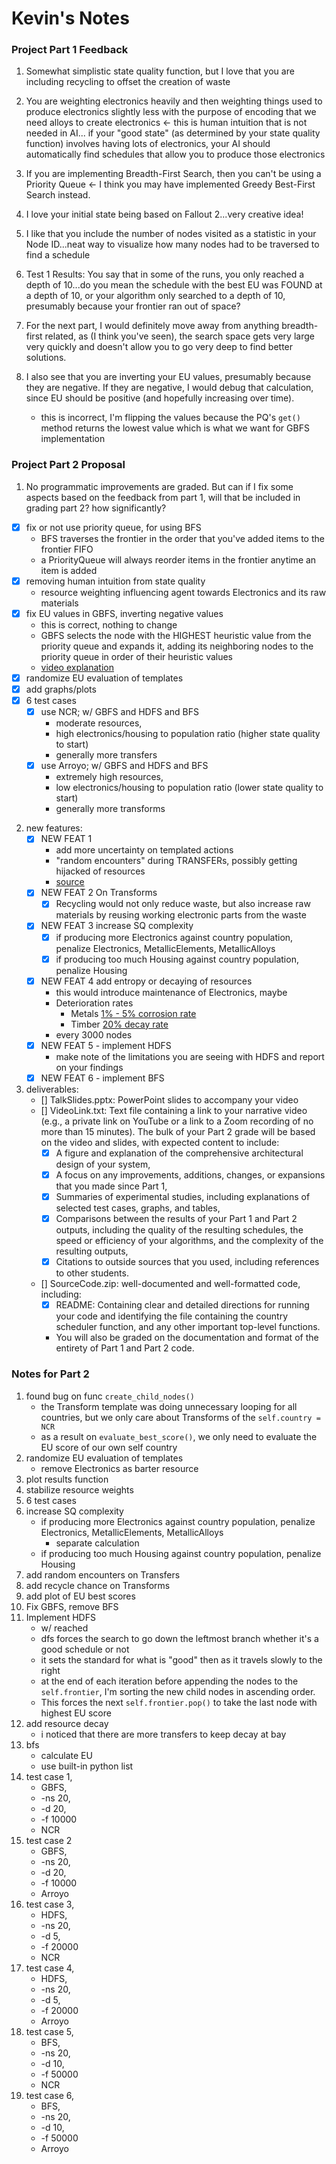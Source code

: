 # Kevin's Notes
### Project Part 1 Feedback
1. Somewhat simplistic state quality function, but I love that you are including recycling to offset the creation of waste

2. You are weighting electronics heavily and then weighting things used to produce electronics slightly less with the 
purpose of encoding that we need alloys to create electronics <- this is human intuition that is not needed in AI...
if your "good state" (as determined by your state quality function) involves having lots of electronics, your AI should 
automatically find schedules that allow you to produce those electronics

3. If you are implementing Breadth-First Search, then you can't be using a Priority Queue <- 
I think you may have implemented Greedy Best-First Search instead.

4. I love your initial state being based on Fallout 2...very creative idea!

5. I like that you include the number of nodes visited as a statistic in your Node ID...neat way to visualize how many
nodes had to be traversed to find a schedule

6. Test 1 Results: You say that in some of the runs, you only reached a depth of 10...do you mean the schedule with the 
best EU was FOUND at a depth of 10, or your algorithm only searched to a depth of 10, presumably because your frontier ran out of space?

7. For the next part, I would definitely move away from anything breadth-first related, as (I think you've seen), 
the search space gets very large very quickly and doesn't allow you to go very deep to find better solutions.

8. I also see that you are inverting your EU values, presumably because they are negative. If they are negative, 
I would debug that calculation, since EU should be positive (and hopefully increasing over time).
   - this is incorrect, I'm flipping the values because the PQ's `get()` method returns the lowest value which is what
   we want for GBFS implementation


### Project Part 2 Proposal
1. No programmatic improvements are graded. But can if I fix some aspects based on the feedback from part 1, 
  will that be included in grading part 2? how significantly?
  - [x] fix or not use priority queue, for using BFS
    - BFS traverses the frontier in the order that you've added items to the frontier FIFO
    - a PriorityQueue will always reorder items in the frontier anytime an item is added
  - [x] removing human intuition from state quality
    - resource weighting influencing agent towards Electronics and its raw materials
  - [x] fix EU values in GBFS, inverting negative values
    - this is correct, nothing to change 
    - GBFS selects the node with the HIGHEST heuristic value from the priority queue and expands it, adding its
    neighboring nodes to the priority queue in order of their heuristic values 
    - [video explanation](https://www.youtube.com/watch?v=dv1m3L6QXWs)
  - [x] randomize EU evaluation of templates
  - [x] add graphs/plots
  - [x] 6 test cases
    - [x] use NCR; w/ GBFS and HDFS and BFS
      - moderate resources, 
      - high electronics/housing to population ratio (higher state quality to start)
      - generally more transfers
    - [x] use Arroyo; w/ GBFS and HDFS and BFS
      - extremely high resources, 
      - low electronics/housing to population ratio (lower state quality to start)
      - generally more transforms

2. new features:
   - [x] NEW FEAT 1 
     - add more uncertainty on templated actions
     - "random encounters" during TRANSFERs, possibly getting hijacked of resources
     - [source](https://fallout.fandom.com/wiki/Fallout_2_random_encounters)
   - [x] NEW FEAT 2 On Transforms
     - [x] Recycling would not only reduce waste, but also increase raw materials by reusing working electronic parts from the waste
   - [x] NEW FEAT 3 increase SQ complexity 
     - [x] if producing more Electronics against country population, penalize Electronics, MetallicElements, MetallicAlloys
     - [x] if producing too much Housing against country population, penalize Housing
   - [x] NEW FEAT 4 add entropy or decaying of resources
     - this would introduce maintenance of Electronics, maybe
     - Deterioration rates
       - Metals [1% - 5% corrosion rate](https://xapps.xyleminc.com/Crest.Grindex/help/grindex/contents/Metals.htm)
       - Timber [20% decay rate](https://www.fs.usda.gov/research/treesearch/7717)
     - every 3000 nodes
   - [x] NEW FEAT 5 - implement HDFS
     - make note of the limitations you are seeing with HDFS and report on your findings
   - [x] NEW FEAT 6 - implement BFS

3. deliverables:
   - [] TalkSlides.pptx: PowerPoint slides to accompany your video
   - [] VideoLink.txt: Text file containing a link to your narrative video (e.g., a private link on YouTube or a link to 
   a Zoom recording of no more than 15 minutes). The bulk of your Part 2 grade will be based on the video and slides, 
   with expected content to include:
     - [x] A figure and explanation of the comprehensive architectural design of your system, 
     - [x] A focus on any improvements, additions, changes, or expansions that you made since Part 1, 
     - [x] Summaries of experimental studies, including explanations of selected test cases, graphs, and tables,
     - [x] Comparisons between the results of your Part 1 and Part 2 outputs, including the quality of the resulting 
          schedules, the speed or efficiency of your algorithms, and the complexity of the resulting outputs, 
     - [x] Citations to outside sources that you used, including references to other students.
   - [] SourceCode.zip: well-documented and well-formatted code, including:
     - [x] README: Containing clear and detailed directions for running your code and identifying the file containing the country scheduler function, and any other important top-level functions.
     - You will also be graded on the documentation and format of the entirety of Part 1 and Part 2 code.



### Notes for Part 2
1. found bug on func `create_child_nodes()` 
   - the Transform template was doing unnecessary looping for all countries, but we only care about Transforms of the `self.country = NCR` 
   - as a result on `evaluate_best_score()`, we only need to evaluate the EU score of our own self country
2. randomize EU evaluation of templates
   - remove Electronics as barter resource
3. plot results function
4. stabilize resource weights
5. 6 test cases
6. increase SQ complexity 
   - if producing more Electronics against country population, penalize Electronics, MetallicElements, MetallicAlloys
     - separate calculation
   - if producing too much Housing against country population, penalize Housing
7. add random encounters on Transfers
8. add recycle chance on Transforms
9. add plot of EU best scores
10. Fix GBFS, remove BFS
11. Implement HDFS
    - w/ reached
    - dfs forces the search to go down the leftmost branch whether it's a good schedule or not 
    - it sets the standard for what is "good" then as it travels slowly to the right
    - at the end of each iteration before appending the nodes to the `self.frontier`, I'm sorting the new child nodes in ascending order.
    - This forces the next `self.frontier.pop()` to take the last node with highest EU score
12. add resource decay
    - i noticed that there are more transfers to keep decay at bay
13. bfs
    - calculate EU
    - use built-in python list
14. test case 1, 
    - GBFS, 
    - -ns 20, 
    - -d 20, 
    - -f 10000
    - NCR
15. test case 2
    - GBFS, 
    - -ns 20, 
    - -d 20, 
    - -f 10000
    - Arroyo
16. test case 3, 
    - HDFS, 
    - -ns 20, 
    - -d 5, 
    - -f 20000
    - NCR
17. test case 4, 
    - HDFS, 
    - -ns 20, 
    - -d 5, 
    - -f 20000
    - Arroyo
18. test case 5, 
    - BFS, 
    - -ns 20, 
    - -d 10, 
    - -f 50000
    - NCR
19. test case 6, 
    - BFS, 
    - -ns 20, 
    - -d 10, 
    - -f 50000
    - Arroyo